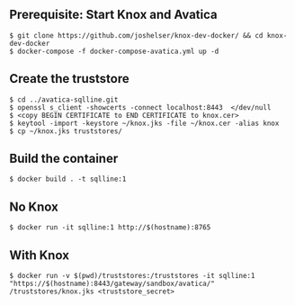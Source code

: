 ## Prerequisite: Start Knox and Avatica 

```
$ git clone https://github.com/joshelser/knox-dev-docker/ && cd knox-dev-docker
$ docker-compose -f docker-compose-avatica.yml up -d
```

## Create the truststore

```
$ cd ../avatica-sqlline.git
$ openssl s_client -showcerts -connect localhost:8443  </dev/null
$ <copy BEGIN CERTIFICATE to END CERTIFICATE to knox.cer>
$ keytool -import -keystore ~/knox.jks -file ~/knox.cer -alias knox
$ cp ~/knox.jks truststores/
```

## Build the container

```
$ docker build . -t sqlline:1
```

## No Knox

```
$ docker run -it sqlline:1 http://$(hostname):8765
```

## With Knox

```
$ docker run -v $(pwd)/truststores:/truststores -it sqlline:1 "https://$(hostname):8443/gateway/sandbox/avatica/" /truststores/knox.jks <truststore_secret>
```
